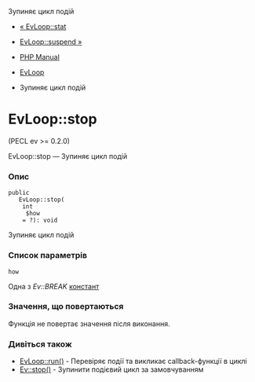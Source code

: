 Зупиняє цикл подій

-   [« EvLoop::stat](evloop.stat.md)
    
-   [EvLoop::suspend »](evloop.suspend.md)
    
-   [PHP Manual](index.md)
    
-   [EvLoop](class.evloop.md)
    
-   Зупиняє цикл подій
    

# EvLoop::stop

(PECL ev >= 0.2.0)

EvLoop::stop — Зупиняє цикл подій

### Опис

```methodsynopsis
public
   EvLoop::stop(
    int
     $how
    = ?): void
```

Зупиняє цикл подій

### Список параметрів

`how`

Одна з *Ev::BREAK* [констант](class.ev.html#ev.constants.break-flags)

### Значення, що повертаються

Функція не повертає значення після виконання.

### Дивіться також

-   [EvLoop::run()](evloop.run.md) - Перевіряє події та викликає callback-функції в циклі
-   [Ev::stop()](ev.stop.md) - Зупинити подієвий цикл за замовчуванням
